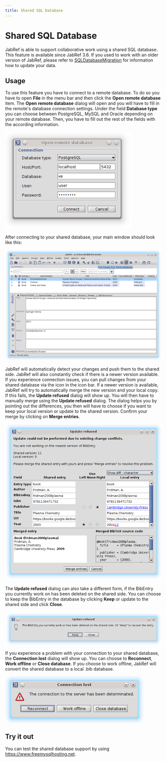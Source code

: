 ```yaml
---
title: Shared SQL Database
---
```


# Shared SQL Database

JabRef is able to support collaborative work using a shared SQL database.
This feature is available since JabRef 3.6.
If you used to work with an older version of JabRef, please refer to [SQLDatabaseMigration](SQLDatabaseMigration) for information how to update your data.

## Usage

To use this feature you have to connect to a remote database. 
To do so you have to open **File** in the menu bar and then click the **Open remote database** item.
The **Open remote database** dialog will open and you will have to fill in the remote's database connection settings.
Under the field **Database type** you can choose between PostgreSQL, MySQL and Oracle depending on your remote database.
Then, you have to fill out the rest of the fields with the according information.

![Screenshot of Open shared database dialog](./images/open-shared-database-dialog.png)

After connecting to your shared database, your main window should look like this:

![Screenshot of JabRef with an open shared database](./images/open-shared-databse-screenshot.png)

JabRef will automatically detect your changes and push them to the shared side.
JabRef will also constantly check if there is a newer version available.
If you experience connection issues, you can pull changes from your shared database via the icon in the icon bar.
If a newer version is available, JabRef will try to automatically merge the new version and your local copy.
If this fails, the **Update refused** dialog will show up. You will then have to manually merge using the **Update refused** dialog.
The dialog helps you by pointing out the differences, you then will have to choose if you want to keep your local version or update to the shared version.
Confirm your merge by clicking on **Merge entries**.

![Screenshot of Update refused dialog](./images/update-refused-merge-dialog.png) 

The **Update refused** dialog can also take a different form, if the BibEntry you currently work on has been deleted on the shared side.
You can choose to keep the BibEntry in the database by clicking **Keep** or update to the shared side and click **Close**.

![Screenshot of Update refused dialog due to a deleted entry](./images/update-refused-deleted-entry-dialog.png)

If you experience a problem with your connection to your shared database, the **Connection lost** dialog will show up.
You can choose to **Reconnect**, **Work offline** or **Close database**.
If you choose to work offline, JabRef will convert the shared database to a local .bib database.

![Screenshot of Connection lost dialog](./images/connection-lost-dialog.png) 

## Try it out

You can test the shared database support by using <https://www.freemysqlhosting.net>.
